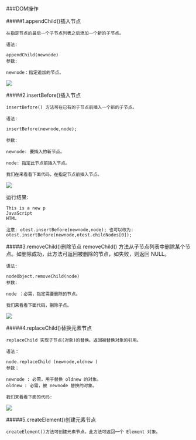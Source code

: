###DOM操作

#####1.appendChild()插入节点

    在指定节点的最后一个子节点列表之后添加一个新的子节点。

    语法:

    appendChild(newnode)
    参数:

    newnode：指定追加的节点。

   ![](http://img.mukewang.com/5398fd020001ad4905890193.jpg)

#####2.insertBefore()插入节点

    insertBefore() 方法可在已有的子节点前插入一个新的子节点。

    语法:

    insertBefore(newnode,node);

    参数:

    newnode: 要插入的新节点。

    node: 指定此节点前插入节点。

    我们在来看看下面代码，在指定节点前插入节点。
    
  ![](http://img.mukewang.com/5395318100010c6806960431.jpg)

  运行结果:

    This is a new p
    JavaScript
    HTML

    注意: otest.insertBefore(newnode,node); 也可以改为:  otest.insertBefore(newnode,otest.childNodes[0]); 



#####3.removeChild()删除节点
    removeChild() 方法从子节点列表中删除某个节点。如删除成功，此方法可返回被删除的节点，如失败，则返回 NULL。

    语法:

    nodeObject.removeChild(node)
    参数:

    node ：必需，指定需要删除的节点。

    我们来看看下面代码，删除子点。
    
   ![](http://img.mukewang.com/5399744d000153a306060342.jpg)
    

#####4.replaceChild()替换元素节点

    replaceChild 实现子节点(对象)的替换。返回被替换对象的引用。 

    语法：

    node.replaceChild (newnode,oldnew ) 
    参数：

    newnode : 必需，用于替换 oldnew 的对象。 
    oldnew : 必需，被 newnode 替换的对象。

    我们来看看下面的代码:
    
   ![](http://img.mukewang.com/539557d70001c3ee07190429.jpg)
    

#####5.createElement()创建元素节点

    createElement()方法可创建元素节点。此方法可返回一个 Element 对象。
    
    